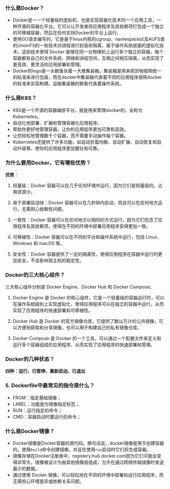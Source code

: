 ### 什么是Docker？
- Docker是一一个轻量级的虚拟机，也是实现容器化技术的一个应用工具，一 种开源的容器化平台。它可以让开发者将应用程序及其依赖项打包成一个独立的可移植容器，然后在任何支持Docker的平台上运行。<!--more-->
- 使用GO语言编写的，它是基于linux内核的cgroup、namespace以及AUFS类的UnionFS的一些技术对进程进行封装和隔离，属于操作系统层面的虚拟化技术。这些技术使得 Docker 能够在同一台物理机上运行多个独立的容器，每个容器都有自己的文件系统、网络和进程空间，互相之间相互隔离，从而实现了更高效、更灵活的应用部署和管理。
- Docker的logo是一头鲸鱼驮着一大推集装箱，集装箱是用来把货物按照统一的标准来进行包装，而在docker中集装箱代表着不同的应用程序按照docker的标准来实现构建。运输集装箱的鲸鱼代表着操作系统。

### 什么是K8S？
- K8S是一个开源的容器编排平台，就是用来管理docker的，全称为Kubernetes。
- 自动化地部署、扩展和管理容器化应用程序。
- 帮助你更好地管理容器，让你的应用程序更加可靠和高效。
- 让你轻松地管理数千个容器，而不需要手动操作每个容器。
- Kubernetes还提供了许多功能，如自动负载均衡、自动扩展、自动恢复和自动升级等，使你的应用程序更加健壮和可靠。

### 为什么要用Docker，它有哪些优势？
**优势**：

1. 轻量级：Docker 容器可以在几乎任何环境中运行，因为它们是轻量级的，占用资源少。

2. 易于部署启动快：Docker 容器可以在几秒钟内启动，而且可以在任何地方运行，无需担心依赖性问题。

3. 一致性：Docker 容器可以在任何地方以相同的方式运行，因为它们包含了应用程序及其依赖项，使得在不同的环境中部署应用程序变得更加一致。

4. 可移植性：Docker 容器可以在不同的平台和操作系统中运行，包括 Linux、Windows 和 macOS 等。

5. 安全性：Docker 容器提供了一定的隔离性，使得应用程序在容器中运行时更加安全，不会影响宿主机的稳定性。

### Docker的三大核心组件？
三大核心组件分别是 Docker Engine、Docker Hub 和 Docker Compose。

1. Docker Engine 是 Docker 的核心组件，它是一个轻量级的容器运行时，可以在操作系统级别上实现虚拟化，使得应用程序可以在独立的容器中运行，从而实现了应用程序的快速部署和可移植性。

2. Docker Hub 是 Docker 的官方镜像仓库，它提供了数以万计的公共镜像，可以方便地获取和分享镜像，也可以用于构建自己的私有镜像仓库。

3. Docker Compose 是 Docker 的一个工具，可以通过一个配置文件来定义和运行多个容器组成的应用程序，从而实现了应用程序的快速部署和管理。

### Docker的几种状态？
**四种：运行、已暂停、重新启动、已退出**

### 5. Dockerfile中最常见的指令是什么？
- FROM：指定基础镜像；
- LABEL：功能是为镜像指定标签；
- RUN：运行指定的命令；
- CMD：容器启动时要运行的命令；

### 什么是Docker镜像？
- Docker镜像是Docker容器的源代码。换句话说，docker镜像是用于创建容器的。使用`build`命令创建镜像，并且在使用`run`启动时它们将生成容器。
- 镜像存储在Docker注册表中，registery.hub.docker.com因为它们可能会变得非常大，镜像被设计为由其他镜像层组成，允许在通过网络传输镜像时发送最少的数据。
- 通过使用 Docker 镜像，可以轻松地在不同的环境中部署和运行应用程序，而无需担心环境差异或依赖关系问题。
